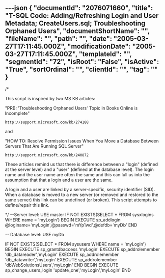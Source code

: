---json
{
  "documentId": "2076071660",
  "title": "T-SQL Code: Adding/Refreshing Login and User Metadata; CreateUsers.sql; Troubleshooting Orphaned Users",
  "documentShortName": "",
  "fileName": "",
  "path": "",
  "date": "2005-03-27T17:11:45.000Z",
  "modificationDate": "2005-03-27T17:11:45.000Z",
  "templateId": "",
  "segmentId": "72",
  "isRoot": "False",
  "isActive": "True",
  "sortOrdinal": "",
  "clientId": "",
  "tag": ""
}
---

/*

This script is inspired by two MS KB articles:

&quot;PRB: 'Troubleshooting Orphaned Users' Topic in Books Online is Incomplete&quot;

    http://support.microsoft.com/kb/274188

and

&quot;HOW TO: Resolve Permission Issues When You Move a Database Between Servers That Are Running SQL Server&quot;

    http://support.microsoft.com/kb/240872

These articles remind us that there is difference between a &quot;login&quot; (defined at the server level) and a &quot;user&quot; (defined at the database level). The login name and the user name are often the same and this can lull us into the assumption that that a login and a user are the same.

A login and a user are linked by a server-specific, security identifier (SID). When a database is moved to a new server (or removed and restored to the same server) this link can be undefined (or broken). This script attempts to define/repair this link.

*/
--Server level:
USE master
IF NOT EXISTS(SELECT * FROM sysxlogins WHERE name = 'myLogin')
BEGIN
    EXECUTE sp_addlogin @loginame='myLogin',@passwd='mYp1wd',@defdb='myDb'
END

-- Database level:
USE myDb

IF NOT EXISTS(SELECT * FROM sysusers WHERE name = 'myLogin')
BEGIN
    EXECUTE sp_grantdbaccess 'myLogin'
    EXECUTE sp_addrolemember 'db_datareader','myLogin'
    EXECUTE sp_addrolemember 'db_datawriter','myLogin'
    EXECUTE sp_addrolemember 'dbWebSolutionsUsers','myLogin'
END
BEGIN
    EXECUTE sp_change_users_login 'update_one','myLogin','myLogin'
END
